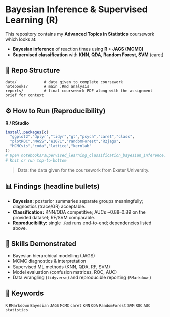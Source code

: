 # Bayesian Inference & Supervised Learning (R)

This repository contains my **Advanced Topics in Statistics** coursework which looks at:
- **Bayesian inference** of reaction times using **R + JAGS (MCMC)**  
- **Supervised classification** with **KNN, QDA, Random Forest, SVM** (caret)

## 📁 Repo Structure
```
data/            # data given to complete coursework
notebooks/       # main .Rmd analysis
reports/         # final coursework PDF along with the assignment brief for context
```

## ⚙️ How to Run (Reproducibility)

**R / RStudio**
```r
install.packages(c(
  "ggplot2","dplyr","tidyr","gt","psych","caret","class",
  "plotROC","MASS","e1071","randomForest","R2jags",
  "MCMCvis","coda","lattice","kernlab"
))
# Open notebooks/supervised_learning_classification_bayesian_inference.Rmd
# Knit or run top-to-bottom
```

> Data: the data given for the coursework from Exeter University.

## 📊 Findings (headline bullets)
- **Bayesian:** posterior summaries separate groups meaningfully; diagnostics (trace/GR) acceptable.  
- **Classification:** KNN/QDA competitive; AUCs ~0.88–0.89 on the provided dataset; RF/SVM comparable.  
- **Reproducibility:** single `.Rmd` runs end-to-end; dependencies listed above.

## 🧠 Skills Demonstrated
- Bayesian hierarchical modelling (JAGS)
- MCMC diagnostics & interpretation
- Supervised ML methods (KNN, QDA, RF, SVM)
- Model evaluation (confusion matrices, ROC, AUC)
- Data wrangling (`tidyverse`) and reproducible reporting (`RMarkdown`)

## 🔑 Keywords
`R` `RMarkdown` `Bayesian` `JAGS` `MCMC` `caret` `KNN` `QDA` `RandomForest` `SVM` `ROC` `AUC` `statistics`
